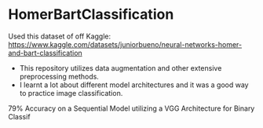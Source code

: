 # HomerBartClassification
Used this dataset of off Kaggle:
https://www.kaggle.com/datasets/juniorbueno/neural-networks-homer-and-bart-classification

- This repository utilizes data augmentation and other extensive preprocessing methods.
- I learnt a lot about different model architectures and it was a good way to practice image classification.

79% Accuracy on a Sequential Model utilizing a VGG Architecture for Binary Classif

